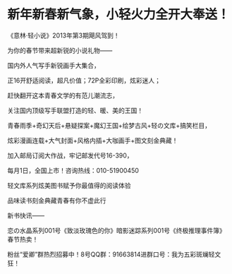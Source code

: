 # 新年新春新气象，小轻火力全开大奉送！

《意林·轻小说》2013年第3期飓风驾到！

为你的春节带来超新锐的小说礼物——

国内外人气写手新锐画手大集合，

正16开舒适阅读，超凡价值；72P全彩印刷，炫彩迷人；

赶快翻开这本青春文学的有范儿潮流志，

关注国内顶级写手联盟打造的轻、暖、美的王国！

青春雨季+奇幻天后+悬疑探案+魔幻王国+绘梦古风+轻の文库+搞笑栏目，

炫彩漫画连载+大气封面+风格内插+大咖画手+图文刻金典藏！

加入邮局订阅大作战，牢记邮发代号16-390，

每月1日，全国上市！咨询热线：010-51900450

轻文库系列炫美图书赋予你最值得的阅读体验

品味读书刻金典藏青春有你不虚此行

新书快讯——

恋の水晶系列001号《致淡玫瑰色的你》暗影迷踪系列001号《终极推理事件簿》春节热卖！

粉丝“爱卿”群热烈招募中！8号QQ群：91663814进群口号：我为五彩斑斓轻文狂！
